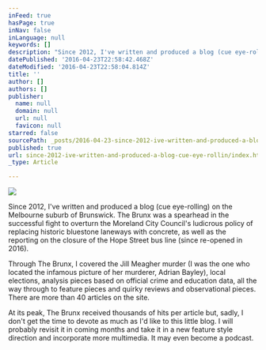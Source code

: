 ```yaml
---
inFeed: true
hasPage: true
inNav: false
inLanguage: null
keywords: []
description: "Since 2012, I've written and produced a blog (cue eye-rolling) on the Melbourne suburb of Brunswick. The Brunx was a spearhead in the successful fight to overturn the Moreland City Council's ludicrous policy of replacing historic bluestone laneways with concrete, as well as the reporting on the closure of the Hope Street bus line (since re-opened in 2016). "
datePublished: '2016-04-23T22:58:42.468Z'
dateModified: '2016-04-23T22:58:04.814Z'
title: ''
author: []
authors: []
publisher:
  name: null
  domain: null
  url: null
  favicon: null
starred: false
sourcePath: _posts/2016-04-23-since-2012-ive-written-and-produced-a-blog-cue-eye-rollin.md
published: true
url: since-2012-ive-written-and-produced-a-blog-cue-eye-rollin/index.html
_type: Article

---
```

![](https://the-grid-user-content.s3-us-west-2.amazonaws.com/a5f23b32-eb3e-4b8c-9961-d973a29cbc5c.png)

Since 2012, I've written and produced a blog (cue eye-rolling) on the Melbourne suburb of Brunswick. The Brunx was a spearhead in the successful fight to overturn the Moreland City Council's ludicrous policy of replacing historic bluestone laneways with concrete, as well as the reporting on the closure of the Hope Street bus line (since re-opened in 2016). 

Through The Brunx, I covered the Jill Meagher murder (I was the one who located the infamous picture of her murderer, Adrian Bayley), local elections, analysis pieces based on official crime and education data, all the way through to feature pieces and quirky reviews and observational pieces. There are more than 40 articles on the site. 

At its peak, The Brunx received thousands of hits per article but, sadly, I don't get the time to devote as much as I'd like to this little blog. I will probably revisit it in coming months and take it in a new feature style direction and incorporate more multimedia. It may even become a podcast.